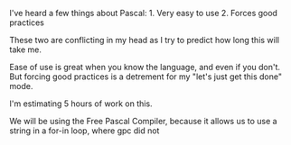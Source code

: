 I've heard a few things about Pascal:
    1. Very easy to use
    2. Forces good practices

These two are conflicting in my head as I try to predict how long this will take me.

Ease of use is great when you know the language, and even if you don't.  But forcing good practices is a detrement for my "let's just get this done" mode.  

I'm estimating 5 hours of work on this.

We will be using the Free Pascal Compiler, because it allows us to use a string in a for-in loop, where gpc did not
